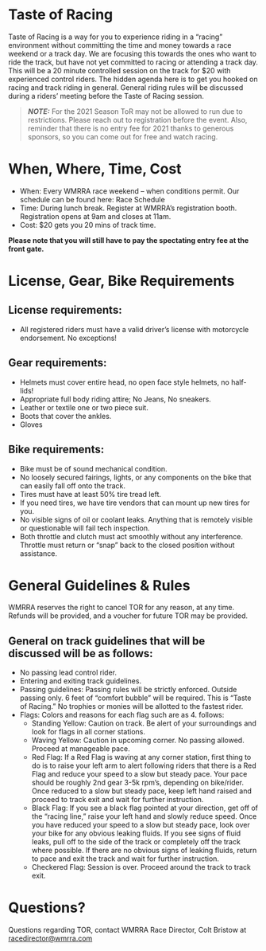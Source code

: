 # Taste of Racing
Taste of Racing is a way for you to experience riding in a “racing” environment without committing the time and money towards a race weekend or a track day. We are focusing this towards the ones who want to ride the track, but have not yet committed to racing or attending a track day. This will be a 20 minute controlled session on the track for $20 with experienced control riders. The hidden agenda here is to get you hooked on racing and track riding in general. General riding rules will be discussed during a riders’ meeting before the Taste of Racing session.

> **_NOTE:_** For the 2021 Season ToR may not be allowed to run due to restrictions. Please reach out to registration before the event. Also, reminder that there is no entry fee for 2021 thanks to generous sponsors, so you can come out for free and watch racing.


# When, Where, Time, Cost
- When: Every WMRRA race weekend – when conditions permit.
Our schedule can be found here: Race Schedule
- Time: During lunch break.
Register at WMRRA’s registration booth.
Registration opens at 9am and closes at 11am.
- Cost: $20 gets you 20 mins of track time.

**Please note that you will still have to pay the spectating entry fee at the front gate.**

# License, Gear, Bike Requirements
## License requirements:

- All registered riders must have a valid driver’s license with motorcycle endorsement. No exceptions!

## Gear requirements:

- Helmets must cover entire head, no open face style helmets, no half-lids!
- Appropriate full body riding attire; No Jeans, No sneakers.
- Leather or textile one or two piece suit.
- Boots that cover the ankles.
- Gloves

## Bike requirements:

- Bike must be of sound mechanical condition.
- No loosely secured fairings, lights, or any components on the bike that can easily fall off onto the track.
- Tires must have at least 50% tire tread left.
- If you need tires, we have tire vendors that can mount up new tires for you.
- No visible signs of oil or coolant leaks. Anything that is remotely visible or questionable will fail tech inspection.
- Both throttle and clutch must act smoothly without any interference. Throttle must return or “snap” back to the closed position without assistance.

# General Guidelines & Rules
WMRRA reserves the right to cancel TOR for any reason, at any time. Refunds will be provided, and a voucher for future TOR may be provided.

## General on track guidelines that will be discussed will be as follows:

- No passing lead control rider.
- Entering and exiting track guidelines.
- Passing guidelines: Passing rules will be strictly enforced. Outside passing only. 6 feet of “comfort bubble” will be required. This is “Taste of Racing.” No trophies or monies will be allotted to the fastest rider.
-  Flags: Colors and reasons for each flag such are as 4. follows:
    - Standing Yellow: Caution on track. Be alert of your surroundings and look for flags in all corner stations.
    - Waving Yellow: Caution in upcoming corner. No passing allowed. Proceed at manageable pace.
    - Red Flag: If a Red Flag is waving at any corner station, first thing to do is to raise your left arm to alert following riders that there is a Red Flag and reduce your speed to a slow but steady pace. Your pace should be roughly 2nd gear 3-5k rpm’s, depending on bike/rider. Once reduced to a slow but steady pace, keep left hand raised and proceed to track exit and wait for further instruction.
    - Black Flag: If you see a black flag pointed at your direction, get off of the “racing line,” raise your left hand and slowly reduce speed. Once you have reduced your speed to a slow but steady pace, look over your bike for any obvious leaking fluids. If you see signs of fluid leaks, pull off to the side of the track or completely off the track where possible. If there are no obvious signs of leaking fluids, return to pace and exit the track and wait for further instruction.
    - Checkered Flag: Session is over. Proceed around the track to track exit.

# Questions?
Questions regarding TOR, contact WMRRA Race Director, Colt Bristow at racedirector@wmrra.com
